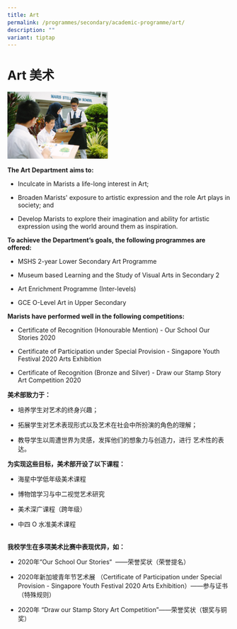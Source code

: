 ```yaml
---
title: Art
permalink: /programmes/secondary/academic-programme/art/
description: ""
variant: tiptap
---
```

<h1>Art <strong>美术</strong></h1>
<div class="isomer-image-wrapper">
<img style="width:45%" height="auto" width="100%" src="/images/Academic%20Programme/Secondary/arts_v1.png">
</div>
<p><strong>The Art</strong>&nbsp;<strong>Department</strong>&nbsp;<strong>aims to:</strong>
</p>
<ul>
<li>
<p>Inculcate in Marists a life-long interest in Art;</p>
</li>
<li>
<p>Broaden Marists' exposure to artistic expression and the role Art plays
in society; and</p>
</li>
<li>
<p>Develop Marists to explore their imagination and ability for artistic
expression using the world around them as inspiration.</p>
</li>
</ul>
<p><strong>To achieve the Department’s goals, the following programmes are offered:</strong>
</p>
<ul>
<li>
<p>MSHS 2-year Lower Secondary Art Programme</p>
</li>
<li>
<p>Museum based Learning and the Study of Visual Arts in Secondary 2</p>
</li>
<li>
<p>Art Enrichment Programme (Inter-levels)</p>
</li>
<li>
<p>GCE O-Level Art in Upper Secondary</p>
</li>
</ul>
<p><strong>Marists have performed well in the following competitions:</strong>
</p>
<ul>
<li>
<p>Certificate of Recognition (Honourable Mention) - Our School Our Stories
2020</p>
</li>
<li>
<p>Certificate of Participation under Special Provision - Singapore Youth
Festival 2020 Arts Exhibition</p>
</li>
<li>
<p>Certificate of Recognition (Bronze and Silver) - Draw our Stamp Story
Art Competition 2020</p>
</li>
</ul>
<p></p>
<p><strong>美术部致力于：</strong>
</p>
<ul>
<li>
<p>培养学生对艺术的终身兴趣；</p>
</li>
<li>
<p>拓展学生对艺术表现形式以及艺术在社会中所扮演的角色的理解；</p>
</li>
<li>
<p>教导学生以周遭世界为灵感，发挥他们的想象力与创造力，进行 艺术性的表达。
<br>
</p>
</li>
</ul>
<p><strong>为实现这些目标，美术部开设了以下课程：</strong>
</p>
<ul>
<li>
<p>海星中学低年级美术课程</p>
</li>
<li>
<p>博物馆学习与中二视觉艺术研究</p>
</li>
<li>
<p>美术深广课程（跨年级）</p>
</li>
<li>
<p>中四 O 水准美术课程<strong><br><br></strong>
</p>
</li>
</ul>
<p><strong>我校学生在多项美术比赛中表现优异，如：</strong>
</p>
<ul>
<li>
<p>2020年“Our School Our Stories“ &nbsp;——荣誉奖状（荣誉提名）</p>
</li>
<li>
<p>2020年新加坡青年节艺术展 （Certificate of Participation under Special Provision -
Singapore Youth Festival 2020 Arts Exhibition）——参与证书（特殊规则）</p>
</li>
<li>
<p>2020年 “Draw our Stamp Story Art Competition”——荣誉奖状（银奖与铜奖）</p>
</li>
</ul>
<p></p>